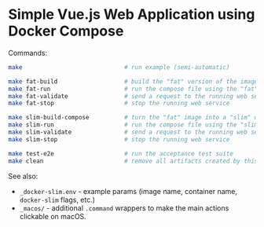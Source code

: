 # Simple Vue.js Web Application using Docker Compose

Commands:

```sh
make                             # run example (semi-automatic)

make fat-build                   # build the "fat" version of the image
make fat-run                     # run the compose file using the "fat" image
make fat-validate                # send a request to the running web service
make fat-stop                    # stop the running web service

make slim-build-compose          # turn the "fat" image into a "slim" one using docker-compose file
make slim-run                    # run the compose file using the "slim" image
make slim-validate               # send a request to the running web service
make slim-stop                   # stop the running web service

make test-e2e                    # run the acceptance test suite
make clean                       # remove all artifacts created by this example
```

See also:

- `_docker-slim.env` - example params (image name, container name, `docker-slim` flags, etc.)
- `_macos/` - additional `.command` wrappers to make the main actions clickable on macOS.
